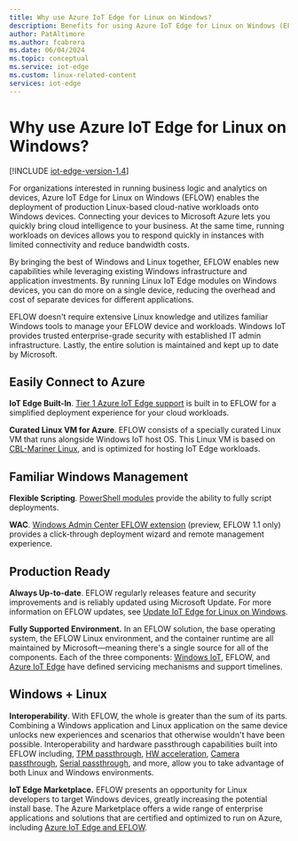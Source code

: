 ```yaml
---
title: Why use Azure IoT Edge for Linux on Windows?
description: Benefits for using Azure IoT Edge for Linux on Windows (EFLOW) to deploy production Linux-based cloud-native workloads on Windows devices.
author: PatAltimore
ms.author: fcabrera
ms.date: 06/04/2024
ms.topic: conceptual
ms.service: iot-edge
ms.custom: linux-related-content
services: iot-edge
---
```


# Why use Azure IoT Edge for Linux on Windows?

[!INCLUDE [iot-edge-version-1.4](includes/iot-edge-version-1.4.md)]

For organizations interested in running business logic and analytics on devices, Azure IoT Edge for Linux on Windows (EFLOW) enables the deployment of production Linux-based cloud-native workloads onto Windows devices. Connecting your devices to Microsoft Azure lets you quickly bring cloud intelligence to your business. At the same time, running workloads on devices allows you to respond quickly in instances with limited connectivity and reduce bandwidth costs.

By bringing the best of Windows and Linux together, EFLOW enables new capabilities while leveraging existing Windows infrastructure and application investments. By running Linux IoT Edge modules on Windows devices, you can do more on a single device, reducing the overhead and cost of separate devices for different applications.

EFLOW doesn't require extensive Linux knowledge and utilizes familiar Windows tools to manage your EFLOW device and workloads. Windows IoT provides trusted enterprise-grade security with established IT admin infrastructure. Lastly, the entire solution is maintained and kept up to date by Microsoft. 

## Easily Connect to Azure
**IoT Edge Built-In**. [Tier 1 Azure IoT Edge support](support.md#operating-systems) is built in to EFLOW for a simplified deployment experience for your cloud workloads.

**Curated Linux VM for Azure**. EFLOW consists of a specially curated Linux VM that runs alongside Windows IoT host OS. This Linux VM is based on [CBL-Mariner Linux](https://github.com/microsoft/CBL-Mariner), and is optimized for hosting IoT Edge workloads.

## Familiar Windows Management
**Flexible Scripting**. [PowerShell modules](reference-iot-edge-for-linux-on-windows-functions.md) provide the ability to fully script deployments.

**WAC**. [Windows Admin Center EFLOW extension](how-to-provision-single-device-linux-on-windows-symmetric.md#developer-tools) (preview, EFLOW 1.1 only) provides a click-through deployment wizard and remote management experience.

## Production Ready
**Always Up-to-date**. EFLOW regularly releases feature and security improvements and is reliably updated using Microsoft Update. For more information on EFLOW updates, see [Update IoT Edge for Linux on Windows](./iot-edge-for-linux-on-windows-updates.md).

**Fully Supported Environment.** In an EFLOW solution, the base operating system, the EFLOW Linux environment, and the container runtime are all maintained by Microsoft—meaning there's a single source for all of the components. Each of the three components: [Windows IoT](/windows/iot/iot-enterprise/commercialization/licensing), EFLOW, and [Azure IoT Edge](version-history.md) have defined servicing mechanisms and support timelines.

## Windows + Linux
**Interoperability**. With EFLOW, the whole is greater than the sum of its parts. Combining a Windows application and Linux application on the same device unlocks new experiences and scenarios that otherwise wouldn't have been possible. Interoperability and hardware passthrough capabilities built into EFLOW including, [TPM passthrough](how-to-provision-devices-at-scale-linux-on-windows-tpm.md), [HW acceleration](gpu-acceleration.md), [Camera passthrough](https://github.com/Azure/iotedge-eflow/tree/main/samples/camera-over-rtsp), [Serial passthrough](https://github.com/Azure/iotedge-eflow/tree/main/samples/serial), and more, allow you to take advantage of both Linux and Windows environments.

**IoT Edge Marketplace.** EFLOW presents an opportunity for Linux developers to target Windows devices, greatly increasing the potential install base. The Azure Marketplace offers a wide range of enterprise applications and solutions that are certified and optimized to run on Azure, including [Azure IoT Edge and EFLOW](https://azuremarketplace.microsoft.com/marketplace/apps/category/internet-of-things?page=1&subcategories=iot-edge-modules).
